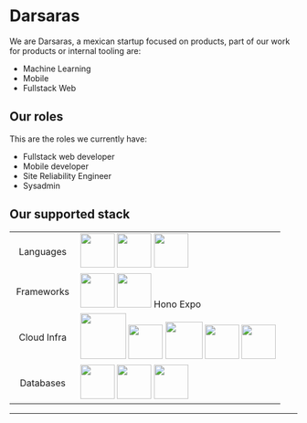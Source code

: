 # Darsaras

We are Darsaras, a mexican startup focused on products, part of our work for products or internal tooling are: 
- Machine Learning
- Mobile
- Fullstack Web

## Our roles

This are the roles we currently have:
- Fullstack web developer
- Mobile developer
- Site Reliability Engineer
- Sysadmin

## Our supported stack
<div align="center">
    <table>
        <tr>
            <td align="center" width="100">Languages</td>
            <td>
                <img src="https://cdn.jsdelivr.net/gh/devicons/devicon/icons/python/python-original.svg" width="60" />
                <img src="https://cdn.jsdelivr.net/gh/devicons/devicon@latest/icons/go/go-original.svg" width="60"/>         
                <img src="https://cdn.jsdelivr.net/gh/devicons/devicon@latest/icons/typescript/typescript-original.svg" width="60" /></td>
        </tr>
        <tr>
            <td align="center" width="100">Frameworks</td>
            <td>
                <img src="https://cdn.jsdelivr.net/gh/devicons/devicon@latest/icons/pytorch/pytorch-original.svg" width="60"/>
                <img src="https://cdn.jsdelivr.net/gh/devicons/devicon/icons/svelte/svelte-original.svg" width="60" /> 
                Hono 
                Expo
            </td>
        </tr>
        <tr>
            <td align="center" width="100">Cloud Infra</td>
            <td>
                <img src="https://cdn.jsdelivr.net/gh/devicons/devicon@latest/icons/docker/docker-original.svg" width="80"/>
                <img src="https://cdn.jsdelivr.net/gh/devicons/devicon@latest/icons/kubernetes/kubernetes-original.svg" width="60"/>
                <img src="https://cdn.jsdelivr.net/gh/devicons/devicon@latest/icons/googlecloud/googlecloud-original.svg" width=65 />
                <img src="https://cdn.jsdelivr.net/gh/devicons/devicon@latest/icons/gitlab/gitlab-original.svg" width=60/>
                <img src="https://cdn.jsdelivr.net/gh/devicons/devicon@latest/icons/terraform/terraform-original.svg" width="60"/>
            </td>
        </tr>
        <tr>
            <td align="center" width="100">Databases</td>
            <td>
                <img src="https://cdn.jsdelivr.net/gh/devicons/devicon/icons/postgresql/postgresql-original.svg" width="60" />
                <img src="https://cdn.jsdelivr.net/gh/devicons/devicon/icons/redis/redis-original.svg" width="60"/>
                <img src="https://cdn.jsdelivr.net/gh/devicons/devicon@latest/icons/mongodb/mongodb-original.svg" width="60"/></td>
        </tr>
    </table>
</div>

---
